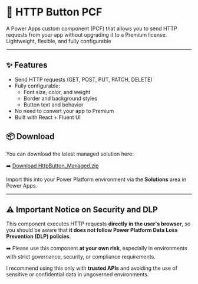 # 🚀 HTTP Button PCF

A Power Apps custom component (PCF) that allows you to send HTTP requests from your app without upgrading it to a Premium license. Lightweight, flexible, and fully configurable

---

## ✨ Features

- Send HTTP requests (GET, POST, PUT, PATCH, DELETE)
- Fully configurable:
  - Font size, color, and weight
  - Border and background styles
  - Button text and behavior
- No need to convert your app to Premium
- Built with React + Fluent UI




## 📦 Download

You can download the latest managed solution here:

➡️ [Download HttpButton_Managed.zip](https://github.com/TuongDoan/http-button-pcf/releases/download/v1.0.1/HttpButton_Managed.zip)

Import this into your Power Platform environment via the **Solutions** area in Power Apps.

---

## ⚠️ Important Notice on Security and DLP

This component executes HTTP requests **directly in the user's browser**, so you should be aware that **it does not follow Power Platform Data Loss Prevention (DLP) policies**. 

➡️ Please use this component **at your own risk**, especially in environments with strict governance, security, or compliance requirements.

I recommend using this only with **trusted APIs** and avoiding the use of sensitive or confidential data in ungoverned environments.

